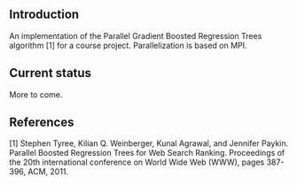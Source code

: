 Introduction
------------

An implementation of the Parallel Gradient Boosted Regression Trees algorithm
[1] for a course project. Parallelization is based on MPI.

Current status
--------------
More to come.


References
----------
[1] Stephen Tyree, Kilian Q. Weinberger, Kunal Agrawal, and Jennifer Paykin.
Parallel Boosted Regression Trees for Web Search Ranking. Proceedings of the
20th international conference on World Wide Web (WWW), pages 387-396, ACM,
2011.
